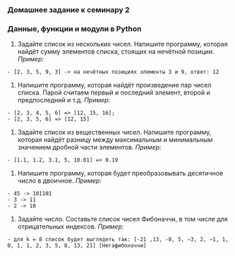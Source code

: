 ### Домашнее задание к семинару 2
### Данные, функции и модули в Python

1. Задайте список из нескольких чисел. Напишите программу, которая найдёт сумму элементов списка, стоящих на нечётной позиции.
   *Пример:*

```
- [2, 3, 5, 9, 3] -> на нечётных позициях элементы 3 и 9, ответ: 12
```

1. Напишите программу, которая найдёт произведение пар чисел списка. Парой считаем первый и последний элемент, второй и предпоследний и т.д.
   *Пример:*

```
- [2, 3, 4, 5, 6] => [12, 15, 16];
- [2, 3, 5, 6] => [12, 15]
```

1. Задайте список из вещественных чисел. Напишите программу, которая найдёт разницу между максимальным и минимальным значением дробной части элементов.
   *Пример:*

```
- [1.1, 1.2, 3.1, 5, 10.01] => 0.19
```

1. Напишите программу, которая будет преобразовывать десятичное число в двоичное.
   *Пример:*

```
- 45 -> 101101
- 3 -> 11
- 2 -> 10
```

1. Задайте число. Составьте список чисел Фибоначчи, в том числе для отрицательных индексов.
   *Пример:*

```
- для k = 8 список будет выглядеть так: [-21 ,13, -8, 5, −3, 2, −1, 1, 0, 1, 1, 2, 3, 5, 8, 13, 21] [Негафибоначчи]
```
